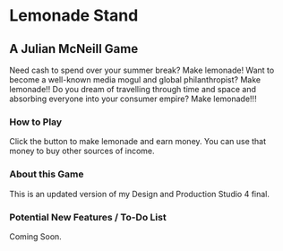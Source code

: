 # Lemonade Stand
## A Julian McNeill Game

Need cash to spend over your summer break? Make lemonade!
Want to become a well-known media mogul and global philanthropist? Make lemonade!!
Do you dream of travelling through time and space and absorbing everyone into your consumer empire? Make lemonade!!!

### How to Play
Click the button to make lemonade and earn money.
You can use that money to buy other sources of income.

### About this Game
This is an updated version of my Design and Production Studio 4 final.

### Potential New Features / To-Do List
Coming Soon.
